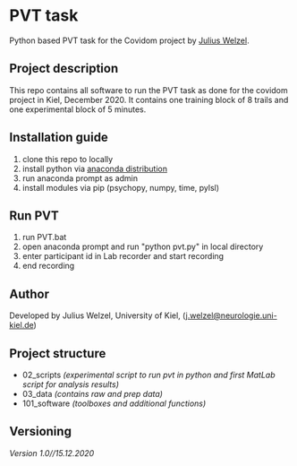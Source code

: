 # PVT task
Python based PVT task for the Covidom project by [Julius Welzel](j.welzel@neurologie.uni-kiel.de).

## Project description
This repo contains all software to run the PVT task as done for the covidom project in Kiel, December 2020. It contains one training block of 8 trails and one experimental block of 5 minutes.<br>

## Installation guide
1. clone this repo to locally
2. install python via [anaconda distribution](https://www.anaconda.com/products/individual)
3. run anaconda prompt as admin
4. install modules via pip (psychopy, numpy, time, pylsl)

## Run PVT 
1. run PVT.bat
2. open anaconda prompt and run "python pvt.py" in local directory
3. enter participant id in Lab recorder and start recording
4. end recording

## Author
Developed by Julius Welzel, University of Kiel, (j.welzel@neurologie.uni-kiel.de) <br>

## Project structure
* 02_scripts *(experimental script to run pvt in python and first MatLab script for analysis results)*
* 03_data *(contains raw and prep data)*
* 101_software *(toolboxes and additional functions)*

## Versioning
*Version 1.0//15.12.2020*
